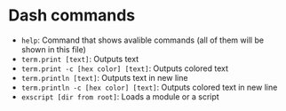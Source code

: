 # Dash commands

 - `help`: Command that shows avalible commands (all of them will be shown in this file)
 - `term.print [text]`: Outputs text
 - `term.print -c [hex color] [text]`: Outputs colored text
 - `term.println [text]`: Outputs text in new line
 - `term.println -c [hex color] [text]`: Outputs colored text in new line
 - `exscript [dir from root]`: Loads a module or a script